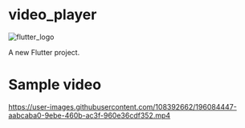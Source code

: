 # video_player

![flutter_logo](https://user-images.githubusercontent.com/108392662/191526508-39a3a0f1-41b4-46b1-82a2-0754eac264c5.png)

A new Flutter project.

# Sample video
https://user-images.githubusercontent.com/108392662/196084447-aabcaba0-9ebe-460b-ac3f-960e36cdf352.mp4

